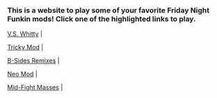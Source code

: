 ### This is a website to play some of your favorite Friday Night Funkin mods! Click one of the highlighted links to play.

[V.S. Whitty](https://kbhgames.com/game/friday-night-funkin-v-s-whitty-full-week) |

[Tricky Mod](https://kbhgames.com/game/friday-night-funkin-the-tricky-mod) |

[B-Sides Remixes](https://kbhgames.com/game/friday-night-funkin-b-side-remixes) |

[Neo Mod](https://kbhgames.com/game/friday-night-funkin-neo) |

[Mid-Fight Masses](https://kbhgames.com/game/friday-night-funkin-sarventes-mid-fight-masses) |

